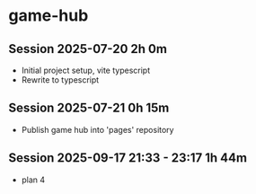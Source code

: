 # game-hub

## Session 2025-07-20 2h 0m

- Initial project setup, vite typescript
- Rewrite to typescript

## Session 2025-07-21 0h 15m

- Publish game hub into 'pages' repository

## Session 2025-09-17 21:33 - 23:17 1h 44m

- plan 4
